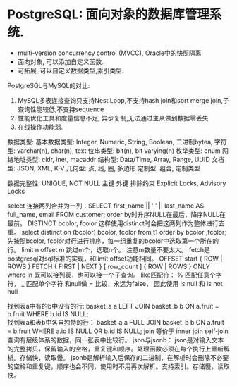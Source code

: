 # PostgreSQL: 面向对象的数据库管理系统. 
- multi-version concurrency control (MVCC), Oracle中的快照隔离
- 面向对象, 可以添加自定义函数.
- 可拓展, 可以自定义数据类型,索引类型. 

PostgreSQL与MySQL的对比:
  1. MySQL多表连接查询只支持Nest Loop,不支持hash join和sort merge join,子查询性能较低,不支持sequence
  2. 性能优化工具和度量信息不足, 异步复制,无法通过主从做到数据零丢失
  3. 在线操作功能弱.

数据类型: 
基本数据类型: Integer, Numeric, String, Boolean, 二进制bytea, 
字符型: varchar(n), char(n), text
位串类型: bit(n), bit varying(n)
枚举类型: enum
网络地址类型: cidr, inet, macaddr
结构型: Data/Time, Array, Range, UUID
文档型: JSON, XML, K-V
几何型: 点, 线, 圈, 多边形
定制型: 组合, 定制类型

数据完整性:
UNIQUE, NOT NULL
主键
外键
排除约束
Explicit Locks, Advisory Locks

select 连接两列合并为一列：SELECT  first_name  || ' ' ||  last_name AS full_name, email  FROM  customer;
 order by时升序NULL在最后，降序NULL在最前。
 DISTINCT bcolor, fcolor 这样使用distinct时会把这两列作为整体进行去重。
 select distinct on (bcolor) bcolor, fcolor from t1 order by bcolor ,fcolor;   先按照bcolor, fcolor对行进行排序，每一组重复的bcolor中选取第一个所在的行。
 limit n offset m 跳过m个，选取n个。 注意m数量不要太大。
  fetch是postgresql对sql标准的实现，和limit offset功能相同。 OFFSET start { ROW | ROWS } FETCH { FIRST | NEXT } [ row_count ] { ROW | ROWS } ONLY        
 where in 既可以接列表，也可以接一个子查询。
 like匹配符： % 匹配任意个字符， _ 匹配单个字符
 和null做 = 比较，永远为false， 因此使用 is null 和 is not null

找到表a中有的b中没有的行: basket_a a LEFT JOIN basket_b b ON a.fruit = b.fruit WHERE b.id IS NULL;  
 找到表a和表b中各自独特的行： basket_a a FULL JOIN basket_b b ON a.fruit = b.fruit WHERE a.id IS NULL OR b.id IS NULL;
join 等价于 inner join
self-join 查询有层级体系的数据，同一张表中比较行。
json与jsonb：
  json是对输入文本的完整拷贝，保留输入的空格，重复键和顺序。处理函数必须在每个执行上重新解析。存储快，读取慢。
  jsonb是解析输入后保存的二进制，在解析时会删除不必要的空格和重复键，顺序也会不同，使用时不用再次解析。支持索引。存储慢，读取快。